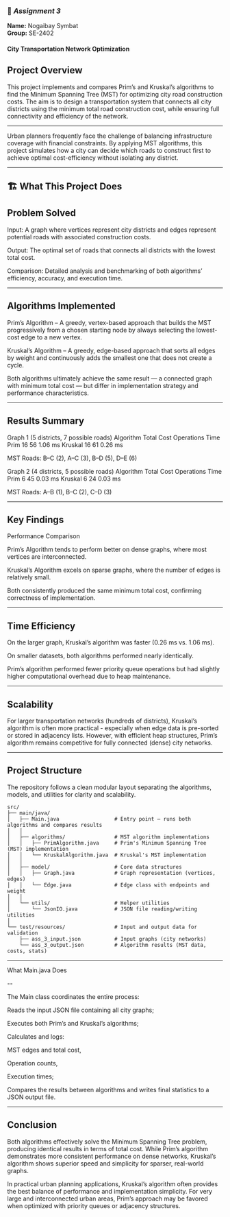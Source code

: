 ### 📘 *Assignment 3*  
**Name:** Nogaibay Symbat  
**Group:** SE-2402 
#### **City Transportation Network Optimization**

 Project Overview
--------
This project implements and compares Prim’s and Kruskal’s algorithms to find the Minimum Spanning Tree (MST) for optimizing city road construction costs.
The aim is to design a transportation system that connects all city districts using the minimum total road construction cost, while ensuring full connectivity and efficiency of the network.

----

Urban planners frequently face the challenge of balancing infrastructure coverage with financial constraints.
By applying MST algorithms, this project simulates how a city can decide which roads to construct first to achieve optimal cost-efficiency without isolating any district.


--------

🏗️ What This Project Does
-----
Problem Solved
---

Input: A graph where vertices represent city districts and edges represent potential roads with associated construction costs.

Output: The optimal set of roads that connects all districts with the lowest total cost.

Comparison: Detailed analysis and benchmarking of both algorithms’ efficiency, accuracy, and execution time.

-------

Algorithms Implemented
-----

Prim’s Algorithm – A greedy, vertex-based approach that builds the MST progressively from a chosen starting node by always selecting the lowest-cost edge to a new vertex.

Kruskal’s Algorithm – A greedy, edge-based approach that sorts all edges by weight and continuously adds the smallest one that does not create a cycle.

Both algorithms ultimately achieve the same result — a connected graph with minimum total cost — but differ in implementation strategy and performance characteristics.

--------

Results Summary
----
Graph 1 (5 districts, 7 possible roads)
Algorithm	Total Cost	Operations	Time
Prim	16	56	1.06 ms
Kruskal	16	61	0.26 ms

MST Roads: B–C (2), A–C (3), B–D (5), D–E (6)

Graph 2 (4 districts, 5 possible roads)
Algorithm	Total Cost	Operations	Time
Prim	6	45	0.03 ms
Kruskal	6	24	0.03 ms

MST Roads: A–B (1), B–C (2), C–D (3)


------


 Key Findings
 ----
Performance Comparison

Prim’s Algorithm tends to perform better on dense graphs, where most vertices are interconnected.

Kruskal’s Algorithm excels on sparse graphs, where the number of edges is relatively small.

Both consistently produced the same minimum total cost, confirming correctness of implementation.

-----

Time Efficiency
------

On the larger graph, Kruskal’s algorithm was faster (0.26 ms vs. 1.06 ms).

On smaller datasets, both algorithms performed nearly identically.

Prim’s algorithm performed fewer priority queue operations but had slightly higher computational overhead due to heap maintenance.

------

Scalability
----
For larger transportation networks (hundreds of districts), Kruskal’s algorithm is often more practical -
especially when edge data is pre-sorted or stored in adjacency lists.
However, with efficient heap structures, Prim’s algorithm remains competitive for fully connected (dense) city networks.

-----

Project Structure
---
The repository follows a clean modular layout separating the algorithms, models, and utilities for clarity and scalability.

```text
src/
├── main/java/
│   ├── Main.java                  # Entry point – runs both algorithms and compares results
│   │
│   ├── algorithms/                # MST algorithm implementations
│   │   ├── PrimAlgorithm.java     # Prim's Minimum Spanning Tree (MST) implementation
│   │   └── KruskalAlgorithm.java  # Kruskal's MST implementation
│   │
│   ├── model/                     # Core data structures
│   │   ├── Graph.java             # Graph representation (vertices, edges)
│   │   └── Edge.java              # Edge class with endpoints and weight
│   │
│   └── utils/                     # Helper utilities
│       └── JsonIO.java            # JSON file reading/writing utilities
│
└── test/resources/                # Input and output data for validation
    ├── ass_3_input.json           # Input graphs (city networks)
    └── ass_3_output.json          # Algorithm results (MST data, costs, stats)
```
------

 What Main.java Does

 --

The Main class coordinates the entire process:

Reads the input JSON file containing all city graphs;

Executes both Prim’s and Kruskal’s algorithms;

Calculates and logs:

MST edges and total cost,

Operation counts,

Execution times;

Compares the results between algorithms and writes final statistics to a JSON output file.

------

 Conclusion
 ---

Both algorithms effectively solve the Minimum Spanning Tree problem, producing identical results in terms of total cost.
While Prim’s algorithm demonstrates more consistent performance on dense networks, Kruskal’s algorithm shows superior speed and simplicity for sparser, real-world graphs.

In practical urban planning applications, Kruskal’s algorithm often provides the best balance of performance and implementation simplicity.
For very large and interconnected urban areas, Prim’s approach may be favored when optimized with priority queues or adjacency structures.
